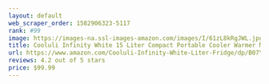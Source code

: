 ```yaml
---
layout: default 
﻿web_scraper_order: 1582906323-5117
rank: #99
image: https://images-na.ssl-images-amazon.com/images/I/61zL8kRgJWL.jpg
title: Cooluli Infinity White 15 Liter Compact Portable Cooler Warmer Mini Fridge for Bedroom, Office,…
url: https://www.amazon.com/Cooluli-Infinity-White-Liter-Fridge/dp/B07Y8T5GK3/ref=zg_mw_appliances_99?_encoding=UTF8&psc=1&refRID=S62GX33RNB85DCMRPD2E
reviews: 4.2 out of 5 stars
price: $99.99 
---
```

